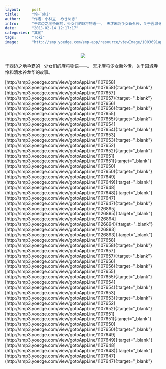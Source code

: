 ```yaml
---
layout:     post
title:      "怜-Toki"
author:     "作者：小林立  めきめき"
intro:      "于西边之地争霸的，少女们的麻将物语——。 天才麻将少女新外传，关于园城寺怜和清水谷龙华的故事。"
date:       "2018-02-14 12:17:17"
categories: "其他"
tags:       "Toki"
image:      "http://smp.yoedge.com/smp-app/resource/viewImage/1003691appline.png"
---
```

<div style="text-align: center">
<p><img src="http://smp.yoedge.com/smp-app/resource/viewImage/1003691appline.png"/></p>
</div>
<p class="post-meta">
<span>于西边之地争霸的，少女们的麻将物语——。 天才麻将少女新外传，关于园城寺怜和清水谷龙华的故事。</span>
</p>
[http://smp3.yoedge.com/view/gotoAppLine/1107658](http://smp3.yoedge.com/view/gotoAppLine/1107658){:target="_blank"}
[http://smp3.yoedge.com/view/gotoAppLine/1107657](http://smp3.yoedge.com/view/gotoAppLine/1107657){:target="_blank"}
[http://smp3.yoedge.com/view/gotoAppLine/1107656](http://smp3.yoedge.com/view/gotoAppLine/1107656){:target="_blank"}
[http://smp3.yoedge.com/view/gotoAppLine/1107655](http://smp3.yoedge.com/view/gotoAppLine/1107655){:target="_blank"}
[http://smp3.yoedge.com/view/gotoAppLine/1107654](http://smp3.yoedge.com/view/gotoAppLine/1107654){:target="_blank"}
[http://smp3.yoedge.com/view/gotoAppLine/1107653](http://smp3.yoedge.com/view/gotoAppLine/1107653){:target="_blank"}
[http://smp3.yoedge.com/view/gotoAppLine/1107652](http://smp3.yoedge.com/view/gotoAppLine/1107652){:target="_blank"}
[http://smp3.yoedge.com/view/gotoAppLine/1107651](http://smp3.yoedge.com/view/gotoAppLine/1107651){:target="_blank"}
[http://smp3.yoedge.com/view/gotoAppLine/1107650](http://smp3.yoedge.com/view/gotoAppLine/1107650){:target="_blank"}
[http://smp3.yoedge.com/view/gotoAppLine/1107649](http://smp3.yoedge.com/view/gotoAppLine/1107649){:target="_blank"}
[http://smp3.yoedge.com/view/gotoAppLine/1107648](http://smp3.yoedge.com/view/gotoAppLine/1107648){:target="_blank"}
[http://smp3.yoedge.com/view/gotoAppLine/1107647](http://smp3.yoedge.com/view/gotoAppLine/1107647){:target="_blank"}
[http://smp3.yoedge.com/view/gotoAppLine/1126895](http://smp3.yoedge.com/view/gotoAppLine/1126895){:target="_blank"}
[http://smp3.yoedge.com/view/gotoAppLine/1126894](http://smp3.yoedge.com/view/gotoAppLine/1126894){:target="_blank"}
[http://smp3.yoedge.com/view/gotoAppLine/1126893](http://smp3.yoedge.com/view/gotoAppLine/1126893){:target="_blank"}
[http://smp3.yoedge.com/view/gotoAppLine/1107658](http://smp3.yoedge.com/view/gotoAppLine/1107658){:target="_blank"}
[http://smp3.yoedge.com/view/gotoAppLine/1107657](http://smp3.yoedge.com/view/gotoAppLine/1107657){:target="_blank"}
[http://smp3.yoedge.com/view/gotoAppLine/1107656](http://smp3.yoedge.com/view/gotoAppLine/1107656){:target="_blank"}
[http://smp3.yoedge.com/view/gotoAppLine/1107655](http://smp3.yoedge.com/view/gotoAppLine/1107655){:target="_blank"}
[http://smp3.yoedge.com/view/gotoAppLine/1107654](http://smp3.yoedge.com/view/gotoAppLine/1107654){:target="_blank"}
[http://smp3.yoedge.com/view/gotoAppLine/1107653](http://smp3.yoedge.com/view/gotoAppLine/1107653){:target="_blank"}
[http://smp3.yoedge.com/view/gotoAppLine/1107652](http://smp3.yoedge.com/view/gotoAppLine/1107652){:target="_blank"}
[http://smp3.yoedge.com/view/gotoAppLine/1107651](http://smp3.yoedge.com/view/gotoAppLine/1107651){:target="_blank"}
[http://smp3.yoedge.com/view/gotoAppLine/1107650](http://smp3.yoedge.com/view/gotoAppLine/1107650){:target="_blank"}
[http://smp3.yoedge.com/view/gotoAppLine/1107649](http://smp3.yoedge.com/view/gotoAppLine/1107649){:target="_blank"}
[http://smp3.yoedge.com/view/gotoAppLine/1107648](http://smp3.yoedge.com/view/gotoAppLine/1107648){:target="_blank"}
[http://smp3.yoedge.com/view/gotoAppLine/1107647](http://smp3.yoedge.com/view/gotoAppLine/1107647){:target="_blank"}


